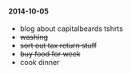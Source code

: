 #### 2014-10-05 ####

- blog about capitalbeards tshrts
- ~~washing~~
- ~~sort out tax return stuff~~
- ~~buy food for week~~
- cook dinner

